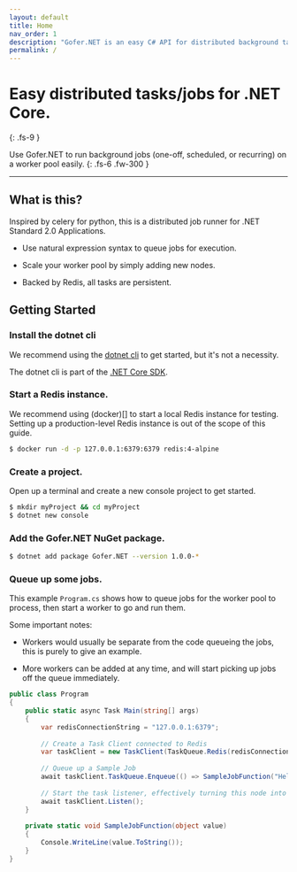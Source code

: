 ```yaml
---
layout: default
title: Home
nav_order: 1
description: "Gofer.NET is an easy C# API for distributed background tasks/jobs for .NET Core."
permalink: /
---
```


# Easy distributed tasks/jobs for .NET Core.
{: .fs-9 }

Use Gofer.NET to run background jobs (one-off, scheduled, or recurring) on a worker pool easily.
{: .fs-6 .fw-300 }

---

## What is this?

Inspired by celery for python, this is a distributed job runner for .NET Standard 2.0 Applications.

- Use natural expression syntax to queue jobs for execution.

- Scale your worker pool by simply adding new nodes.

- Backed by Redis, all tasks are persistent.

## Getting Started

### Install the dotnet cli

We recommend using the [dotnet cli](https://dotnet.microsoft.com/download) to get started, but it's not a necessity. 

The dotnet cli is part of the [.NET Core SDK](https://dotnet.microsoft.com/download).

### Start a Redis instance.

We recommend using (docker)[] to start a local Redis instance for testing. Setting up a production-level Redis instance is out of the scope of this guide.

```bash
$ docker run -d -p 127.0.0.1:6379:6379 redis:4-alpine
```

### Create a project.

Open up a terminal and create a new console project to get started.

```bash
$ mkdir myProject && cd myProject
$ dotnet new console
```

### Add the Gofer.NET NuGet package.

```bash
$ dotnet add package Gofer.NET --version 1.0.0-*
```

### Queue up some jobs.

This example `Program.cs` shows how to queue jobs for the worker pool to process, then start a worker to go and run them. 

Some important notes:
 - Workers would usually be separate from the code queueing the jobs, this is purely to give an example.

 - More workers can be added at any time, and will start picking up jobs off the queue immediately.

```c#
public class Program
{
    public static async Task Main(string[] args)
    {
        var redisConnectionString = "127.0.0.1:6379";
        
        // Create a Task Client connected to Redis
        var taskClient = new TaskClient(TaskQueue.Redis(redisConnectionString));
        
        // Queue up a Sample Job
        await taskClient.TaskQueue.Enqueue(() => SampleJobFunction("Hello World!"));
        
        // Start the task listener, effectively turning this node into a worker.
        await taskClient.Listen();
    }
    
    private static void SampleJobFunction(object value)
    {
        Console.WriteLine(value.ToString());
    }
}
```

